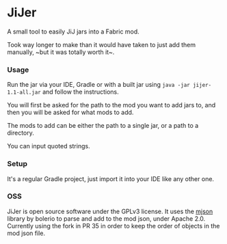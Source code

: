 # JiJer

A small tool to easily JiJ jars into a Fabric mod.

Took way longer to make than it would have taken to just add them manually, ~but it was totally worth it~.

### Usage

Run the jar via your IDE, Gradle or with a built jar using `java -jar jijer-1.1-all.jar` and follow the instructions.

You will first be asked for the path to the mod you want to add jars to, and then you will be asked for what mods to add.

The mods to add can be either the path to a single jar, or a path to a directory.

You can input quoted strings.

### Setup

It's a regular Gradle project, just import it into your IDE like any other one.

### OSS

JiJer is open source software under the GPLv3 license.
It uses the [mjson](https://github.com/bolerio/mjson) library by bolerio to parse and add to the mod json, under Apache 2.0. Currently using the fork in PR 35 in order to keep the order of objects in the mod json file.